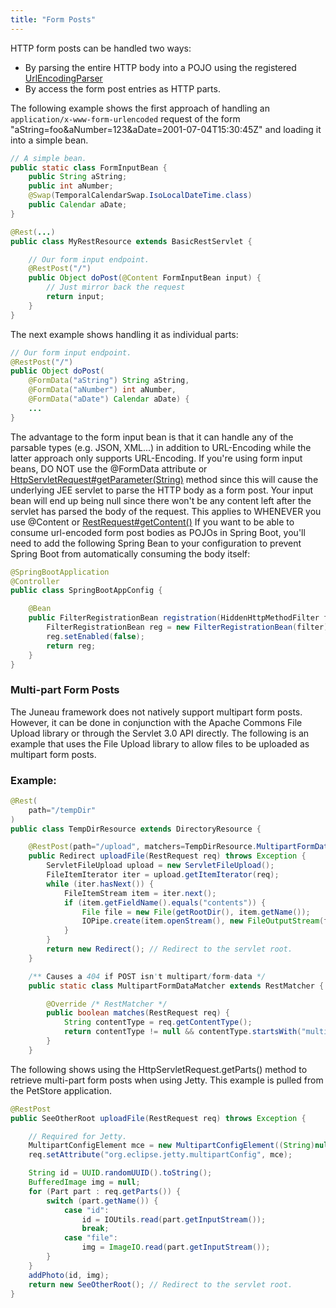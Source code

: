 ```yaml
---
title: "Form Posts"
---
```


HTTP form posts can be handled two ways:
- By parsing the entire HTTP body into a POJO using the registered [UrlEncodingParser](../apidocs/org/apache/juneau/urlencoding/UrlEncodingParser.html)
- By access the form post entries as HTTP parts.

The following example shows the first approach of handling an `application/x-www-form-urlencoded`
request of the form "aString=foo&aNumber=123&aDate=2001-07-04T15:30:45Z" and
loading it into a simple bean.

```java
// A simple bean.
public static class FormInputBean {
    public String aString;
    public int aNumber;
    @Swap(TemporalCalendarSwap.IsoLocalDateTime.class)
    public Calendar aDate;
}
```


```java
@Rest(...)
public class MyRestResource extends BasicRestServlet {

    // Our form input endpoint.
    @RestPost("/")
    public Object doPost(@Content FormInputBean input) {
        // Just mirror back the request
        return input;
    }
}
```


The next example shows handling it as individual parts:

```java
// Our form input endpoint.
@RestPost("/")
public Object doPost(
    @FormData("aString") String aString,
    @FormData("aNumber") int aNumber,
    @FormData("aDate") Calendar aDate) {
    ...
}
```


The advantage to the form input bean is that it can handle any of the parsable types (e.g. JSON, XML...)
in addition to URL-Encoding while the latter approach only supports URL-Encoding.
If you're using form input beans, DO NOT use the @FormData attribute or
[HttpServletRequest#getParameter(String)](../apidocs/jakarta/servlet/http/HttpServletRequest.html#getParameter(String)) method since this will cause the
underlying JEE servlet to parse the HTTP body as a form post.
Your input bean will end up being null since there won't be any content left after the servlet
has parsed the body of the request.
This applies to WHENEVER you use @Content or [RestRequest#getContent()](../apidocs/org/apache/juneau/rest/RestRequest.html#getContent())
If you want to be able to consume url-encoded form post bodies as POJOs in Spring Boot, you'll need to
add the following Spring Bean to your configuration to prevent Spring Boot from automatically
consuming the body itself:

```java
@SpringBootApplication
@Controller
public class SpringBootAppConfig {

    @Bean
    public FilterRegistrationBean registration(HiddenHttpMethodFilter filter) {
        FilterRegistrationBean reg = new FilterRegistrationBean(filter);
        reg.setEnabled(false);
        return reg;
    }
}
```


### Multi-part Form Posts

The Juneau framework does not natively support multipart form posts.
However, it can be done in conjunction with the Apache Commons File Upload library or through the Servlet 3.0 API directly.
The following is an example that uses the File Upload library to allow files to be uploaded as multipart form posts.
### Example:


```java
@Rest(
    path="/tempDir"
)
public class TempDirResource extends DirectoryResource {

    @RestPost(path="/upload", matchers=TempDirResource.MultipartFormDataMatcher.class)
    public Redirect uploadFile(RestRequest req) throws Exception {
        ServletFileUpload upload = new ServletFileUpload();
        FileItemIterator iter = upload.getItemIterator(req);
        while (iter.hasNext()) {
            FileItemStream item = iter.next();
            if (item.getFieldName().equals("contents")) {
                File file = new File(getRootDir(), item.getName());
                IOPipe.create(item.openStream(), new FileOutputStream(file)).closeOut().run();
            }
        }
        return new Redirect(); // Redirect to the servlet root.
    }

    /** Causes a 404 if POST isn't multipart/form-data */
    public static class MultipartFormDataMatcher extends RestMatcher {

        @Override /* RestMatcher */
        public boolean matches(RestRequest req) {
            String contentType = req.getContentType();
            return contentType != null && contentType.startsWith("multipart/form-data");
        }
    }
```


The following shows using the HttpServletRequest.getParts() method to retrieve multi-part form posts when using Jetty.
This example is pulled from the PetStore application.

```java
@RestPost
public SeeOtherRoot uploadFile(RestRequest req) throws Exception {

    // Required for Jetty.
    MultipartConfigElement mce = new MultipartConfigElement((String)null);
    req.setAttribute("org.eclipse.jetty.multipartConfig", mce);

    String id = UUID.randomUUID().toString();
    BufferedImage img = null;
    for (Part part : req.getParts()) {
        switch (part.getName()) {
            case "id":
                id = IOUtils.read(part.getInputStream());
                break;
            case "file":
                img = ImageIO.read(part.getInputStream());
        }
    }
    addPhoto(id, img);
    return new SeeOtherRoot(); // Redirect to the servlet root.
}

```
